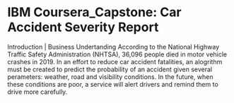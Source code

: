 # IBM Coursera_Capstone: Car Accident Severity Report
Introduction | Business Undertanding
According to the National Highway Traffic Safety Administration (NHTSA), 36,096 people died in motor vehicle crashes in 2019.  In an effort to reduce car accident fatalities, an alogrithm must be created to predict the probability of an accident given several perameters: weather, road and visibility conditions.  In the future, when these conditions are poor, a service will alert drivers and remind them to drive more carefully. 
